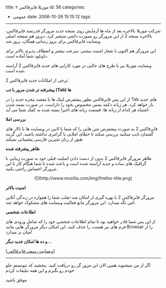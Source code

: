 title: موزیلا فایرفاکس ۲
id: 56
categories:
  - عمومی
date: 2006-10-26 15:15:12
tags:
---

شرکت موزیلا بالاخره بعد از ماه ها آزمایش روی نسخه جدید مرورگر قدرتمند فایرفاکس، بالاخره نسخه 2 از این مرورگر رو بصورت دائمی منتشر کرد. دیروز هم صفحه اصلی وبسایت فایرفاکس برای بروز رسانی همگان، بروز شد.

این مرورگر هم اکنون با شعار امنیت بیشتر، سرعت بیشتر و انعطاف پذیری بالاتر برای داونلود شما آماده است.

وبسایت موزیلا نیز با طرح های جالبی در مورد کارایی های جدید فایرفاکس 2 آراسته شده است.

برخی از امکانات جدید فایرفاکس 2:

**پیشرفته تر شدن مرور با تب (Tab) ها**

از این پس فایرفاکس بطور پیشفرض لینک ها با مقصد پنجره جدید را در Tab های جدید باز خواهد کرد. هر زبانه دکمه بستن مخصوص بخود را داراست. در صورت بسته شدن اشتباه هر کدام از زبانه ها، قسمت زبانه های اخیرا بسته شده به کمک شما می آید.

**بررسی املا**

فایرفاکس 2 به صورت پیشفرض متن هایی را که شما با لاتین در وبسایت ها یا تالار های گفتمان تایپ میکنید بررسی میکند تا خطای املایی یا گرامری نداشته باشید. این گزینه هنوز از زبان شیرین فارسی پشتیبانی نمیکند.

**ظاهر پیشرفته شده**

ظاهر مرورگر فایرفاکس 2 بدون از دست دادن اصلیت قبلی خود به صورت زیبایی با گرافیک های ساده و جدید آراسته شده است و باعث شده تا شما هنگام کار با این مرورگر احساس راحتی بکنید.

<div align="center">![](http://www.mozilla.com/img/firefox-title.png)</div>

**امنیت بالاتر**

مرورگر فایرفاکس 2 با بهره گیری از امکان ضد-تقلب شما را همواره در زندگی آنلاین امن نگه میدارد. این مرورگر مانع فعالیت وبسایت های مشکوک خواهد شد.

**اطلاعات شخصی**

از این پس شما قادر خواهید بود تا تمام اطلاعات شخصی خود را که شامل ورودی های فرم های نیز هست، را حذف کنید. این امکان دیگر مرورگر هایی مانند Browsar را از میان بر میدارد!

**و ده ها امکان جدید دیگر...**

[[وبسایت رسمی فایرفاکس]](http://www.mozilla.com)

-------------------------

اگر از من میشنوید همین الان این مرور گر  رو دریافت کنید. ببخشید که نتونستم جلو خودم رو بگیرم و این همه تبلیغات کردم

موفق باشید